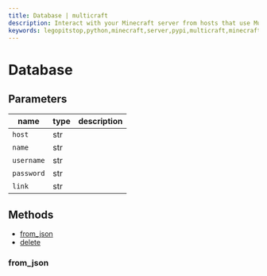 ```yaml
---
title: Database | multicraft
description: Interact with your Minecraft server from hosts that use Multicraft using Python
keywords: legopitstop,python,minecraft,server,pypi,multicraft,minecraftserver,pythonpackage
---
```


# Database

## Parameters

| name       | type | description |
| ---------- | ---- | ----------- |
| `host`     | str  |             |
| `name`     | str  |             |
| `username` | str  |             |
| `password` | str  |             |
| `link`     | str  |             |

## Methods

- [from_json](#from_json)
- [delete](./MulticraftAPI#delete-database)

### from_json
